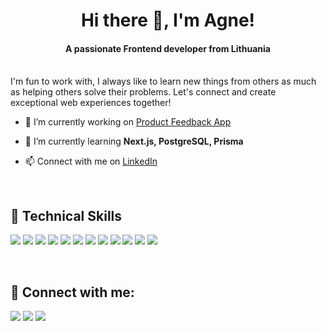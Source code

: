 <h1 align='center'> Hi there 👋, I'm Agne! </h1>
<h4 align="center">A passionate Frontend developer from Lithuania</h4>

<br/>
I'm fun to work with, I always like to learn new things from others as much as helping others solve their problems. Let's connect and create exceptional web experiences together!

- 🔭 I’m currently working on [Product Feedback App](https://github.com/AgneBalc/product-feedback-app)

- 🌱 I’m currently learning **Next.js, PostgreSQL, Prisma**

- 📫 Connect with me on [LinkedIn](https://www.linkedin.com/in/agn%C4%97-bal%C4%8Di%C5%ABnien%C4%97-4aaa513b/)

<br/>

## 💼 Technical Skills
<p >
<img src="https://img.shields.io/badge/CSS-1572B6?style=for-the-badge&logo=css3&logoColor=white" />
<img src="https://img.shields.io/badge/HTML5-E34F26?style=for-the-badge&logo=html5&logoColor=white" />
<img src="https://img.shields.io/badge/JavaScript-F7DF1E?style=for-the-badge&logo=javascript&logoColor=black" />
<img src="https://img.shields.io/badge/React-61DAFB?style=for-the-badge&logo=react&logoColor=black" />
<img src="https://img.shields.io/badge/Redux-764ABC?style=for-the-badge&logo=redux&logoColor=white" />
<img src="https://img.shields.io/badge/TypeScript-007ACC?style=for-the-badge&logo=typescript&logoColor=white" />
<img src="https://img.shields.io/badge/Next.js-000000?style=for-the-badge&logo=next.js&logoColor=white" />
<img src="https://img.shields.io/badge/Tailwind_CSS-38B2AC?style=for-the-badge&logo=tailwind-css&logoColor=white" />
<img src="https://img.shields.io/badge/Node.js-339933?style=for-the-badge&logo=node.js&logoColor=white" />
<img src="https://img.shields.io/badge/Git-F05032?style=for-the-badge&logo=git&logoColor=white" />
<img src="https://img.shields.io/badge/MongoDB-47A248?style=for-the-badge&logo=mongodb&logoColor=white" />
<img src="https://img.shields.io/badge/PostgreSQL-336791?style=for-the-badge&logo=postgresql&logoColor=white" />
</p>

<br/>

## 🤝 Connect with me:
<p>
  <a href="https://www.linkedin.com/in/agn%C4%97-bal%C4%8Di%C5%ABnien%C4%97-4aaa513b/"><img src="https://img.shields.io/badge/LinkedIn-0077B5?style=for-the-badge&logo=linkedin&logoColor=white" /></a>
  <a href="mailto:agne.martinaityte@gmail.com"><img src="https://img.shields.io/badge/Gmail-D14836?style=for-the-badge&logo=gmail&logoColor=white" /></a>
   <a href="https://www.facebook.com/agne.martinaityte.5"><img src="https://img.shields.io/badge/Facebook-1877F2?style=for-the-badge&logo=facebook&logoColor=white" /></a>
</p>
